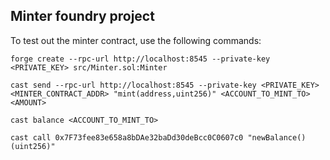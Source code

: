 ## Minter foundry project

To test out the minter contract, use the following commands:

`forge create --rpc-url http://localhost:8545 --private-key <PRIVATE_KEY> src/Minter.sol:Minter`

`cast send --rpc-url http://localhost:8545 --private-key <PRIVATE_KEY> <MINTER_CONTRACT_ADDR> "mint(address,uint256)" <ACCOUNT_TO_MINT_TO> <AMOUNT>`

`cast balance <ACCOUNT_TO_MINT_TO>`

`cast call 0x7F73fee83e658a8bDAe32baDd30deBcc0C0607c0 "newBalance()(uint256)"`
